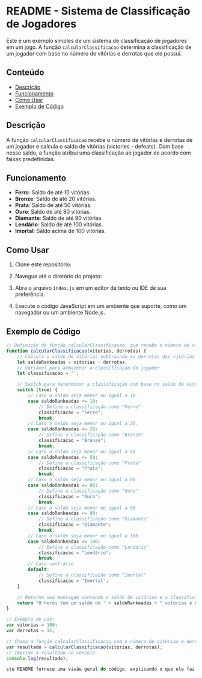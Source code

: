 # README - Sistema de Classificação de Jogadores

Este é um exemplo simples de um sistema de classificação de jogadores em um jogo. A função `calcularClassificacao` determina a classificação de um jogador com base no número de vitórias e derrotas que ele possui.

## Conteúdo

- [Descrição](#descrição)
- [Funcionamento](#funcionamento)
- [Como Usar](#como-usar)
- [Exemplo de Código](#exemplo-de-código)

## Descrição

A função `calcularClassificacao` recebe o número de vitórias e derrotas de um jogador e calcula o saldo de vitórias (victories - defeats). Com base nesse saldo, a função atribui uma classificação ao jogador de acordo com faixas predefinidas.

## Funcionamento

- **Ferro**: Saldo de até 10 vitórias.
- **Bronze**: Saldo de até 20 vitórias.
- **Prata**: Saldo de até 50 vitórias.
- **Ouro**: Saldo de até 80 vitórias.
- **Diamante**: Saldo de até 90 vitórias.
- **Lendário**: Saldo de até 100 vitórias.
- **Imortal**: Saldo acima de 100 vitórias.

## Como Usar

1. Clone este repositório:


2. Navegue até o diretório do projeto:


3. Abra o arquivo `index.js` em um editor de texto ou IDE de sua preferência.

4. Execute o código JavaScript em um ambiente que suporte, como um navegador ou um ambiente Node.js.

## Exemplo de Código

```javascript
// Definição da função calcularClassificacao, que recebe o número de vitórias e derrotas de um jogador
function calcularClassificacao(vitorias, derrotas) {
    // Calcula o saldo de vitórias subtraindo as derrotas das vitórias
    let saldoRankeadas = vitorias - derrotas;
    // Variável para armazenar a classificação do jogador
    let classificacao = '';

    // Switch para determinar a classificação com base no saldo de vitórias
    switch (true) {
        // Caso o saldo seja menor ou igual a 10
        case saldoRankeadas <= 10:
            // Define a classificação como "Ferro"
            classificacao = "Ferro";
            break;
        // Caso o saldo seja menor ou igual a 20.
        case saldoRankeadas <= 20:
            // Define a classificação como "Bronze"
            classificacao = "Bronze";
            break;
        // Caso o saldo seja menor ou igual a 50
        case saldoRankeadas <= 50:
            // Define a classificação como "Prata"
            classificacao = "Prata";
            break;
        // Caso o saldo seja menor ou igual a 80
        case saldoRankeadas <= 80:
            // Define a classificação como "Ouro"
            classificacao = "Ouro";
            break;
        // Caso o saldo seja menor ou igual a 90
        case saldoRankeadas <= 90:
            // Define a classificação como "Diamante"
            classificacao = "Diamante";
            break;
        // Caso o saldo seja menor ou igual a 100
        case saldoRankeadas <= 100:
            // Define a classificação como "Lendário"
            classificacao = "Lendário";
            break;
        // Caso contrário
        default:
            // Define a classificação como "Imortal"
            classificacao = "Imortal";
    }

    // Retorna uma mensagem contendo o saldo de vitórias e a classificação do jogador
    return "O herói tem um saldo de " + saldoRankeadas + " vitórias e está no nível " + classificacao;
}

// Exemplo de uso:
var vitorias = 100;
var derrotas = 15;

// Chama a função calcularClassificacao com o número de vitórias e derrotas e armazena o resultado
var resultado = calcularClassificacao(vitorias, derrotas);
// Imprime o resultado no console
console.log(resultado);

ste README fornece uma visão geral do código, explicando o que ele faz, como utilizá-lo e inclui um exemplo de código para demonstrar sua funcionalidade.


